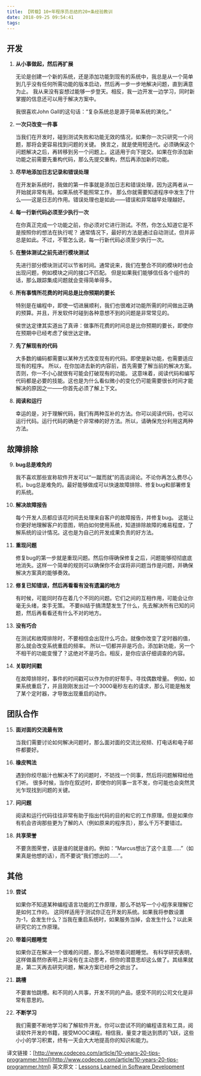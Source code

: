 ```yaml
---
title: 【转载】10+年程序员总结的20+条经验教训
date: 2018-09-25 09:54:41
tags:
---
```


## 开发

1. **从小事做起，然后再扩展**

    无论是创建一个新的系统，还是添加功能到现有的系统中，我总是从一个简单到几乎没有任何所需功能的版本启动，然后再一步一步地解决问题，直到满意为止。
    我从来没有妄想过能够一步登天。相反，我一边开发一边学习，同时新掌握的信息还可以用于解决方案中。

    我很喜欢John Gall的这句话：“复杂系统总是源于简单系统的演化。”

2. **一次只改变一件事**

    当我们在开发时，碰到测试失败和功能无效的情况，如果你一次只研究一个问题，那将会更容易找到问题的关键。
    换言之，就是使用短迭代。必须确保这个问题解决之后，再转移到另一个问题上。这适用于向下提交。如果在你添加新功能之前需要先重构代码，那么先提交重构，然后再添加新的功能。

3. **尽早地添加日志记录和错误处理**

    在开发新系统时，我做的第一件事就是添加日志和错误处理，因为这两者从一开始就非常有用。如果系统不能照常工作，
    那么你就需要知道程序中发生了什么——这是日志的作用。错误处理也是如此——错误和异常越早处理越好。

4. **每一行新代码必须至少执行一次**

    在你真正完成一个功能之前，你必须对它进行测试。不然，你怎么知道它是不是按照你的想法在执行呢？
    通常情况下，最好的方法是通过自动测试，但并非总是如此。不过，不管怎么说，每一行新代码必须至少执行一次。

5. **在整体测试之前先进行模块测试**

    先进行部分模块测试可以节省时间。通常说来，我们在整合不同的模块时也会出现问题，例如模块之间的接口不匹配。
    但是如果我们能够信任各个组件的话，那么跟踪集成问题就会变得简单得多。

6. **所有事情所花费的时间总是比你预期的要长**

    特别是在编程中，即使一切进展顺利，我们也很难对功能所需的时间做出正确的预算。并且，开发软件时碰到各种意想不到的问题是非常常见的。

    侯世达定律其实道出了真谛：做事所花费的时间总是比你预期的要长，即使你在预期中已经考虑了侯世达定律。

7. **先了解现有的代码**

    大多数的编码都需要以某种方式改变现有的代码。即使是新功能，也需要适应现有的程序。
    所以，在你加进去新的内容前，首先需要了解当前的解决方案。否则，你一不小心就很有可能会打破现有的功能。
    这意味着，阅读代码和编写代码都是必要的技能。这也是为什么看似微小的变化仍可能需要很长时间才能解决的原因之一——你首先必须了解上下文。

8. **阅读和运行**

    幸运的是，对于理解代码，我们有两种互补的方法。你可以阅读代码，也可以运行代码。运行代码的确是个非常棒的好方法。所以，请确保充分利用这两种方法。

<!--more-->

## 故障排除

9. **bug总是难免的**

    我不喜欢那些宣称软件开发可以“一蹴而就”的高谈阔论。不论你再怎么费尽心机，bug总是难免的。最好能够做成可以快速故障排除、修复bug和部署修复的系统。

10. **解决故障报告**

    每个开发人员都应该花时间去处理来自客户的故障报告，并修复bug。
    这能让你更好地理解客户的意图，明白如何使用系统，知道排除故障的难易程度，了解系统的设计情况。这也是为自己的开发成果负责的好方法。

11. **重现问题**

    修复bug的第一步就是重现问题。然后你得确保修复之后，问题能够彻彻底底地消失。这样一个简单的规则可以确保你不会误将非问题当作是问题，并确保解决方案真的能够奏效。

12. **修复已知错误，然后再看看有没有遗漏的地方**

    有时候，可能同时存在着几个不同的问题。它们之间的互相作用，可能会让你毫无头绪，束手无策。
    不要纠结于搞清楚发生了什么，先去解决所有已知的问题，然后再看看还有什么不对的地方。

13. **没有巧合**

    在测试和故障排除时，不要相信会出现什么巧合。就像你改变了定时器的值，那么就会改变系统重启的频率。
    所以一切都并非是巧合。添加新功能，另一个不相干的功能变慢了？这绝对不是巧合。相反，是你应该仔细调查的内容。

14. **关联时间戳**

    在故障排除时，事件的时间戳可以作为你的好帮手。寻找偶数增量。
    例如，如果系统重启了，并且刚刚发出过一个3000毫秒左右的请求，那么可能是触发了某个定时器，才导致出现重启的动作。

## 团队合作

15. **面对面的交流最有效**

    当我们需要讨论如何解决问题时，那么面对面的交流比视频、打电话和电子邮件都要好。

16. **橡皮鸭法**

    遇到你绞尽脑汁也解决不了的问题时，不妨找一个同事，然后将问题解释给他们听。
    很多时候，当你在叙述时，即使你的同事一言不发，你可能也会突然灵光乍现找到问题的关键。

17. **问问题**

    阅读和运行代码往往非常有助于指出代码的目的和它的工作原理。但是如果你有机会咨询那些更为了解的人（例如原来的程序员），那么千万不要错过。

18. **共享荣誉**

    不要贪图荣誉，该是谁的就是谁的。例如：“Marcus想出了这个主意……”（如果真是他想的话），而不要说“我们想出的……”。

## 其他

19. **尝试**

    如果你不知道某种编程语言功能的工作原理，那么不妨写一个小程序来理解它是如何工作的。
    这同样适用于测试你正在开发的系统。如果我将参数设置为-1，会发生什么？当我在重启系统时，如果服务当掉，会发生什么？以此来研究它的工作原理。

20. **带着问题睡觉**

    如果你正在解决一个很难的问题，那么不妨带着问题睡觉。
    有科学研究表明，这样做虽然你表明上并没有在主动思考，但你的潜意思却这么做了。其结果就是，第二天再去研究问题，解决方案已经呼之欲出了。

21. **跳槽**

    不要害怕跳槽。和不同的人共事，开发不同的产品，感受不同的公司文化是非常有意思的。

22. **不断学习**

    我们需要不断地学习和了解软件开发。你可以尝试不同的编程语言和工具，阅读软件开发的书籍，接受MOOC课程。相信我，量变才能达到质的飞跃，这些小小的学习积累，终有一天会大大地提高你的知识和能力。

译文链接：[http://www.codeceo.com/article/10-years-20-tips-programmer.html](http://www.codeceo.com/article/10-years-20-tips-programmer.html)
英文原文：[Lessons Learned in Software Development](http://henrikwarne.com/2015/04/16/lessons-learned-in-software-development/)
